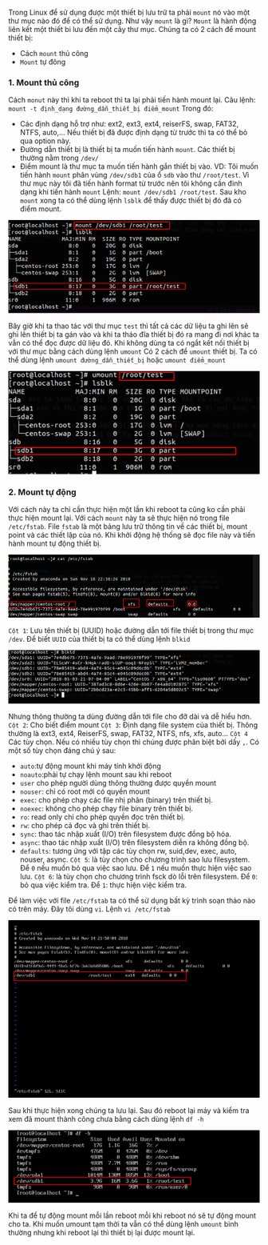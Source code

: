 Trong Linux để sử dụng được một thiết bị lưu trữ ta phải `mount` nó vào một thư mục nào đó để có thể sử dụng. Như vậy `mount` là gì? `Mount` là hành động liên kết một thiết bi lưu đến một cây thư mục.
Chúng ta có 2 cách để mount thiết bị:

- Cách `mount` thủ công
- `Mount` tự đông

### 1. Mount thủ công

Cách `monut` này thì khi ta reboot thì ta lại phải tiến hành mount lại.
Câu lệnh: `mount -t định_dạng đường_dẫn_thiết_bị điểm_mount`
Trong đó:

- Các định dạng hỗ trợ như: ext2, ext3, ext4, reiserFS, swap, FAT32, NTFS, auto,... Nếu thiết bị đã được định dạng từ trước thì ta có thể bỏ qua option này.
- Đường dẫn thiết bị là thiết bị ta muốn tiến hành `mount`. Các thiết bị thường nằm trong `/dev/`
- Điểm mount là thư mục ta muốn tiến hành gắn thiết bị vào.
  VD: Tôi muốn tiến hành `mount` phân vùng `/dev/sdb1` của ổ `sdb` vào thư `/root/test`. Vì thư mục này tôi đã tiến hành format từ trước nên tôi không cần đinh dạng khi tiến hành `mount`
  Lệnh: `mount /dev/sdb1 /root/test`. Sau kho `mount` xong ta có thể dùng lệnh `lsblk` để thấy được thiết bị đó đã có điểm mount.

![](../images/mo1.png)

Bây giờ khi ta thao tác với thư mục `test` thì tất cả các dữ liệu ta ghi lên sẽ ghi lên thiết bị ta gán vào và khi ta tháo đĩa thiết bị đó ra mang đi nơi khác ta vẫn có thể đọc được dữ liệu đó.
Khi không dùng ta có ngắt kết nối thiết bị với thư mục bằng cách dùng lệnh `umount`
Có 2 cách để `umount` thiết bị. Ta có thể dùng lệnh `umount đường_dẫn_thiết_bị` hoặc `umount điểm_mount`

![](../images/mo2.png)

### 2. Mount tự động

Với cách này ta chỉ cần thực hiện một lần khi reboot ta cũng ko cần phải thực hiện mount lại.
Với cách `mount` này ta sẽ thực hiện nó trong file `/etc/fstab`. File `fstab` là một bảng lưu trữ thông tin về các thiết bị, mount point và các thiết lập của nó. Khi khởi động hệ thống sẽ đọc file này và tiến hành mount tự động thiết bị.

![](../images/mo3.png)

`Cột 1`: Lưu tên thiết bị (UUID) hoặc đường dẫn tới file thiết bị trong thư mục `/dev`.
Để biết `UUID` của thiết bị ta có thể dùng lệnh `blkid`

![](../images/mo4.png)

Nhưng thông thường ta dùng đường dẫn tới file cho đỡ dài và dễ hiểu hơn.
`Cột 2`: Cho biết điểm mount
`Cột 3`: Định dạng file system của thiết bị. Thông thường là ext3, ext4, ReiserFS, swap, FAT32, NTFS, nfs, xfs, auto...
`Cột 4` Các tùy chọn. Nếu có nhiều tùy chọn thì chúng được phân biệt bởi dấy `,`. Có một số tùy chọn đáng chú ý sau:

- `auto`:tự động mount khi máy tính khởi động
- `noauto`:phải tự chạy lệnh mount sau khi reboot
- `user` cho phép người dùng thông thường được quyền mount
- `nouser`: chỉ có root mới có quyền mount
- `exec`: cho phép chạy các file nhị phân (binary) trên thiết bị.
- `noexec`: không cho phép chạy file binary trên thiết bị.
- `ro`: read only chỉ cho phép quyền đọc trên thiết bị.
- `rw`: cho phép cả đọc và ghi trên thiết bị.
- `sync`: thao tác nhập xuất (I/O) trên filesystem được đồng bộ hóa.
- `async`: thao tác nhập xuất (I/O) trên filesystem diễn ra không đồng bộ.
- `defaults`: tương ứng với tập các tùy chọn rw, suid,dev, exec, auto, nouser, async.
  `Cột 5`: là tùy chọn cho chương trình sao lưu filesystem. Để `0` nếu muốn bỏ qua việc sao lưu. Để `1` nếu muốn thực hiện việc sao lưu.
  `Cột 6`: là tùy chọn cho chương trình fsck dò lỗi trên filesystem. Để `0`: bỏ qua việc kiểm tra. Để `1`: thực hiện việc kiểm tra.

Để làm việc với file `/etc/fstab` ta có thể sử dụng bất kỳ trình soạn thảo nào có trên máy. Đây tôi dùng `vi`. Lệnh `vi /etc/fstab`

![](../images/mo5.png)

Sau khi thực hiện xong chúng ta lưu lại. Sau đó reboot lại máy và kiểm tra xem đã mount thành công chưa bằng cách dùng lệnh `df -h`

![](../images/mo6.png)

Khi ta để tự động mount mỗi lần reboot mỗi khi reboot nó sẽ tự động mount cho ta. Khi muốn umount tạm thời ta vẫn có thể dùng lệnh `umount` bình thường nhưng khi reboot lại thì thiết bị lại được mount lại.
